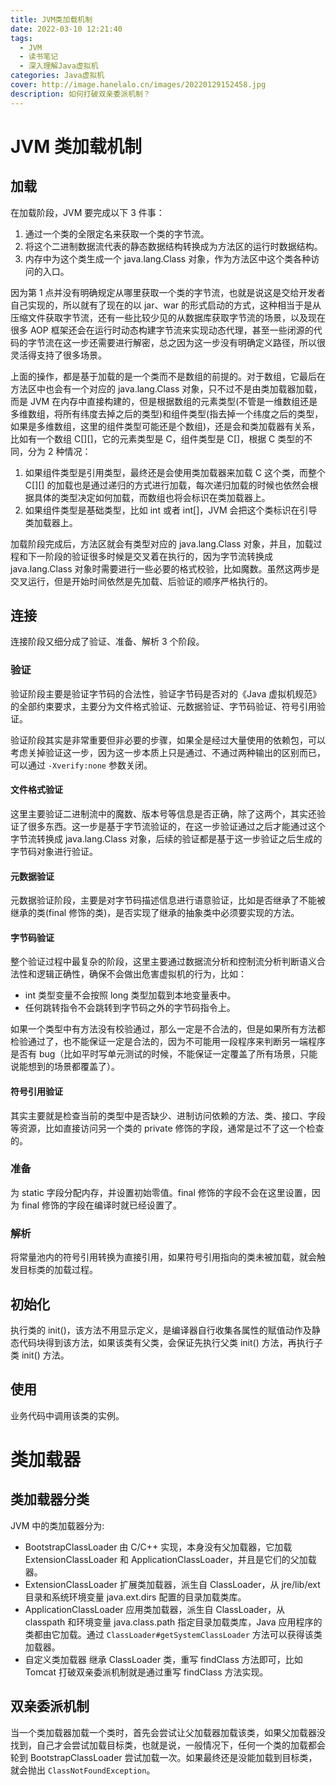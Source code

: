 ```yaml
---
title: JVM类加载机制
date: 2022-03-10 12:21:40
tags: 
  - JVM
  - 读书笔记
  - 深入理解Java虚拟机
categories: Java虚拟机
cover: http://image.hanelalo.cn/images/20220129152458.jpg
description: 如何打破双亲委派机制？
---
```


# JVM 类加载机制

## 加载

在加载阶段，JVM 要完成以下 3 件事：

1. 通过一个类的全限定名来获取一个类的字节流。
2. 将这个二进制数据流代表的静态数据结构转换成为方法区的运行时数据结构。
3. 内存中为这个类生成一个 java.lang.Class 对象，作为方法区中这个类各种访问的入口。

因为第 1 点并没有明确规定从哪里获取一个类的字节流，也就是说这是交给开发者自己实现的，所以就有了现在的以 jar、war 的形式启动的方式，这种相当于是从压缩文件获取字节流，还有一些比较少见的从数据库获取字节流的场景，以及现在很多 AOP 框架还会在运行时动态构建字节流来实现动态代理，甚至一些闭源的代码的字节流在这一步还需要进行解密，总之因为这一步没有明确定义路径，所以很灵活得支持了很多场景。

上面的操作，都是基于加载的是一个类而不是数组的前提的。对于数组，它最后在方法区中也会有一个对应的 java.lang.Class 对象，只不过不是由类加载器加载，而是 JVM 在内存中直接构建的，但是根据数组的元素类型(不管是一维数组还是多维数组，将所有纬度去掉之后的类型)和组件类型(指去掉一个纬度之后的类型，如果是多维数组，这里的组件类型可能还是个数组)，还是会和类加载器有关系，比如有一个数组 C[][]，它的元素类型是 C，组件类型是 C[]，根据 C 类型的不同，分为 2 种情况：

1. 如果组件类型是引用类型，最终还是会使用类加载器来加载 C 这个类，而整个 C[][] 的加载也是通过递归的方式进行加载，每次递归加载的时候也依然会根据具体的类型决定如何加载，而数组也将会标识在类加载器上。
2. 如果组件类型是基础类型，比如 int 或者 int[]，JVM 会把这个类标识在引导类加载器上。

加载阶段完成后，方法区就会有类型对应的 java.lang.Class 对象，并且，加载过程和下一阶段的验证很多时候是交叉着在执行的，因为字节流转换成 java.lang.Class 对象时需要进行一些必要的格式校验，比如魔数。虽然这两步是交叉运行，但是开始时间依然是先加载、后验证的顺序严格执行的。

## 连接
连接阶段又细分成了验证、准备、解析 3 个阶段。

### 验证
验证阶段主要是验证字节码的合法性，验证字节码是否对的《Java 虚拟机规范》的全部约束要求，主要分为文件格式验证、元数据验证、字节码验证、符号引用验证。

验证阶段其实是非常重要但非必要的步骤，如果全是经过大量使用的依赖包，可以考虑关掉验证这一步，因为这一步本质上只是通过、不通过两种输出的区别而已，可以通过 `-Xverify:none` 参数关闭。

#### 文件格式验证

这里主要验证二进制流中的魔数、版本号等信息是否正确，除了这两个，其实还验证了很多东西。这一步是基于字节流验证的，在这一步验证通过之后才能通过这个字节流转换成 java.lang.Class 对象，后续的验证都是基于这一步验证之后生成的字节码对象进行验证。

#### 元数据验证

元数据验证阶段，主要是对字节码描述信息进行语意验证，比如是否继承了不能被继承的类(final 修饰的类)，是否实现了继承的抽象类中必须要实现的方法。

#### 字节码验证

整个验证过程中最复杂的阶段，这里主要通过数据流分析和控制流分析判断语义合法性和逻辑正确性，确保不会做出危害虚拟机的行为，比如：
* int 类型变量不会按照 long 类型加载到本地变量表中。
* 任何跳转指令不会跳转到字节码之外的字节码指令上。

如果一个类型中有方法没有校验通过，那么一定是不合法的，但是如果所有方法都检验通过了，也不能保证一定是合法的，因为不可能用一段程序来判断另一端程序是否有 bug（比如平时写单元测试的时候，不能保证一定覆盖了所有场景，只能说能想到的场景都覆盖了）。

#### 符号引用验证

其实主要就是检查当前的类型中是否缺少、进制访问依赖的方法、类、接口、字段等资源，比如直接访问另一个类的 private 修饰的字段，通常是过不了这一个检查的。

### 准备

为 static 字段分配内存，并设置初始零值。final 修饰的字段不会在这里设置，因为 final 修饰的字段在编译时就已经设置了。

### 解析

将常量池内的符号引用转换为直接引用，如果符号引用指向的类未被加载，就会触发目标类的加载过程。

## 初始化

执行类的 init()，该方法不用显示定义，是编译器自行收集各属性的赋值动作及静态代码块得到该方法，如果该类有父类，会保证先执行父类 init() 方法，再执行子类 init() 方法。 

## 使用

业务代码中调用该类的实例。

# 类加载器

## 类加载器分类

JVM 中的类加载器分为: 

 * BootstrapClassLoader
    由 C/C++ 实现，本身没有父加载器，它加载 ExtensionClassLoader 和 ApplicationClassLoader，并且是它们的父加载器。
 * ExtensionClassLoader
    扩展类加载器，派生自 ClassLoader，从 jre/lib/ext 目录和系统环境变量 java.ext.dirs 配置的目录加载类库。
 * ApplicationClassLoader
    应用类加载器，派生自 ClassLoader，从 classpath 和环境变量 java.class.path 指定目录加载类库，Java 应用程序的类都由它加载。通过  `ClassLoader#getSystemClassLoader` 方法可以获得该类加载器。
 * 自定义类加载器
    继承 ClassLoader 类，重写 findClass 方法即可，比如 Tomcat 打破双亲委派机制就是通过重写 findClass 方法实现。

## 双亲委派机制

当一个类加载器加载一个类时，首先会尝试让父加载器加载该类，如果父加载器没找到，自己才会尝试加载目标类，也就是说，一般情况下，任何一个类的加载都会轮到 BootstrapClassLoader 尝试加载一次。如果最终还是没能加载到目标类，就会抛出 `ClassNotFoundException`。

